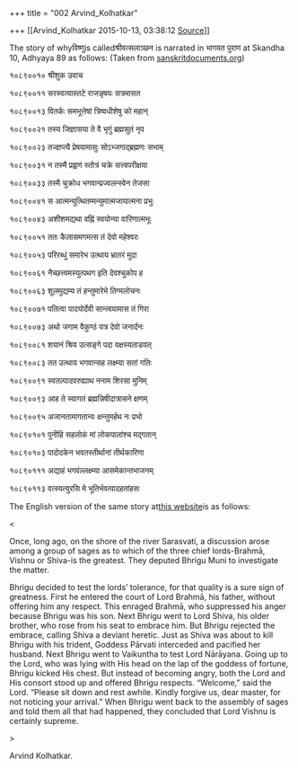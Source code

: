 +++
title = "002 Arvind_Kolhatkar"

+++
[[Arvind_Kolhatkar	2015-10-13, 03:38:12 [Source](https://groups.google.com/g/samskrita/c/LmOoOk7aGic)]]



The story of whyविष्णुis calledश्रीवत्सलाञ्छन is narrated in भागवत पुराण at Skandha 10, Adhyaya 89 as follows: (Taken from [sanskritdocuments.org](http://sanskritdocuments.org))

  

१०८९००१० श्रीशुक उवाच

१०८९००११ सरस्वत्यास्तटे राजन्नृषयः सत्रमासत

१०८९००१३ वितर्कः समभूत्तेषां त्रिष्वधीशेषु को महान्

१०८९००२१ तस्य जिज्ञासया ते वै भृगुं ब्रह्मसुतं नृप

१०८९००२३ तज्ज्ञप्त्यै प्रेषयामासुः सोऽभ्जगाद्ब्रह्मणः सभाम्

१०८९००३१ न तस्मै प्रह्वणं स्तोत्रं चक्रे सत्त्वपरीक्षया

१०८९००३३ तस्मै चुक्रोध भगवान्प्रज्वलन्स्वेन तेजसा

१०८९००४१ स आत्मन्युत्थितम्मन्युमात्मजायात्मना प्रभुः

१०८९००४३ अशीशमद्यथा वह्निं स्वयोन्या वारिणात्मभूः

१०८९००५१ ततः कैलासमगमत्स तं देवो महेश्वरः

१०८९००५३ परिरब्धुं समारेभ उत्थाय भ्रातरं मुदा

१०८९००६१ नैच्छत्त्वमस्युत्पथग इति देवश्चुकोप ह

१०८९००६३ शूलमुद्यम्य तं हन्तुमारेभे तिग्मलोचनः

१०८९००७१ पतित्वा पादयोर्देवी सान्त्वयामास तं गिरा

१०८९००७३ अथो जगाम वैकुण्ठं यत्र देवो जनार्दनः

१०८९००८१ शयानं श्रिय उत्सङ्गे पदा वक्षस्यताडयत्

१०८९००८३ तत उत्थाय भगवान्सह लक्ष्म्या सतां गतिः

१०८९००९१ स्वतल्पादवरुह्याथ ननाम शिरसा मुनिम्

१०८९००९३ आह ते स्वागतं ब्रह्मन्निषीदात्रासने क्षणम्

१०८९००९५ अजानतामागतान्वः क्षन्तुमर्हथ नः प्रभो

१०८९०१०१ पुनीहि सहलोकं मां लोकपालांश्च मद्गतान्

१०८९०१०३ पादोदकेन भवतस्तीर्थानां तीर्थकारिणा

१०८९०१११ अद्याहं भगवंल्लक्ष्म्या आसमेकान्तभाजनम्

१०८९०११३ वत्स्यत्युरसि मे भूतिर्भवत्पादहतांहसः

  

The English version of the same story at[this website](https://harekrishnarevolution.wordpress.com/2012/11/04/who-is-the-greatest-brahma-vishnu-or-shiva/)is as follows:

  

\<

Once, long ago, on the shore of the river Sarasvati, a discussion arose among a group of sages as to which of the three chief lords-Brahmā, Vishnu or Shiva-is the greatest. They deputed Bhrigu Muni to investigate the matter.

  

Bhrigu decided to test the lords’ tolerance, for that quality is a sure sign of greatness. First he entered the court of Lord Brahmā, his father, without offering him any respect. This enraged Brahmā, who suppressed his anger because Bhrigu was his son. Next Bhrigu went to Lord Shiva, his older brother, who rose from his seat to embrace him. But Bhrigu rejected the embrace, calling Shiva a deviant heretic. Just as Shiva was about to kill Bhrigu with his trident, Goddess Pārvati interceded and pacified her husband. Next Bhrigu went to Vaikuntha to test Lord Nārāyana. Going up to the Lord, who was lying with His head on the lap of the goddess of fortune, Bhrigu kicked His chest. But instead of becoming angry, both the Lord and His consort stood up and offered Bhrigu respects. “Welcome,” said the Lord. “Please sit down and rest awhile. Kindly forgive us, dear master, for not noticing your arrival.” When Bhrigu went back to the assembly of sages and told them all that had happened, they concluded that Lord Vishnu is certainly supreme.

\>

  

Arvind Kolhatkar.

